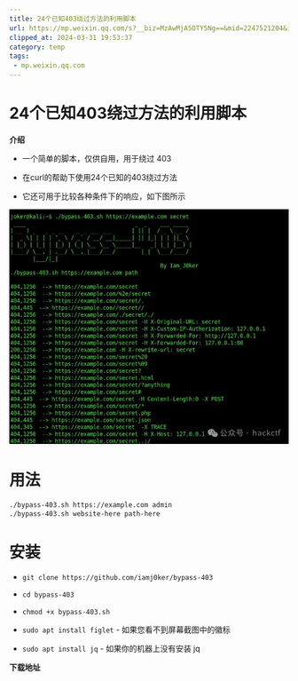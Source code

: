 ```yaml
---
title: 24个已知403绕过方法的利用脚本
url: https://mp.weixin.qq.com/s?__biz=MzAwMjA5OTY5Ng==&mid=2247521204&idx=1&sn=d51bd689127d091fdfb5998e37d9cb4c&chksm=9acd432badbaca3d8dbbcd405aaf28774d49b75bddb13fab2cf985f76f432d0a9a81f81ddc04&mpshare=1&scene=1&srcid=0216PKUTWA7Q5S1eIsaeX8U4&sharer_shareinfo=431e07af05a15dbcc97e4836d1913a40&sharer_shareinfo_first=431e07af05a15dbcc97e4836d1913a40#rd
clipped_at: 2024-03-31 19:53:37
category: temp
tags: 
 - mp.weixin.qq.com
---
```



# 24个已知403绕过方法的利用脚本

**介绍**

-   一个简单的脚本，仅供自用，用于绕过 403  
    
-   在curl的帮助下使用24个已知的403绕过方法
    
-   它还可用于比较各种条件下的响应，如下图所示
    

![图片](assets/1711886017-e6b7a09202d3d142e0777b486dbfbfce.webp)

# **用法**

```plain
./bypass-403.sh https://example.com admin
./bypass-403.sh website-here path-here
```

# **安装**

-   `git clone https://github.com/iamj0ker/bypass-403`
    
-   `cd bypass-403`
    
-   `chmod +x bypass-403.sh`
    
-   `sudo apt install figlet` - 如果您看不到屏幕截图中的徽标
    
-   `sudo apt install jq` - 如果你的机器上没有安装 jq
    

**下载地址**